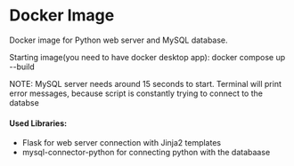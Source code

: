 # Docker Image
 Docker image for Python web server and MySQL database.

Starting image(you need to have docker desktop app):
docker compose up --build

NOTE:
MySQL server needs around 15 seconds to start. Terminal will print error messages, because script is constantly trying to connect to the databse

#### Used Libraries:
* Flask for web server connection with Jinja2 templates
* mysql-connector-python for connecting python with the databaase
